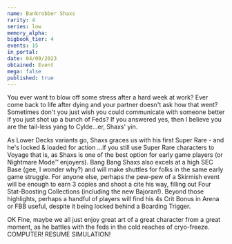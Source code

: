 ```yaml
---
name: Bankrobber Shaxs
rarity: 4
series: low
memory_alpha:
bigbook_tier: 4
events: 15
in_portal:
date: 04/09/2023
obtained: Event
mega: false
published: true
---
```


You ever want to blow off some stress after a hard week at work? Ever come back to life after dying and your partner doesn't ask how that went? Sometimes don't you just wish you could communicate with someone better if you just shot up a bunch of Feds? If you answered yes, then I believe you are the tail-less yang to Cylde...er, Shaxs' yin.

As Lower Decks variants go, Shaxs graces us with his first Super Rare - and he's locked & loaded for action ...if you still use Super Rare characters to Voyage that is, as Shaxs is one of the best option for early game players (or Nightmare Mode™ enjoyers). Bang Bang Shaxs also excels at a high SEC Base (gee, I wonder why?) and will make shuttles for folks in the same early game struggle. For anyone else, perhaps the pew-pew of a Skirmish event will be enough to earn 3 copies and shoot a cite his way, filling out Four Stat-Boosting Collections (including the new Bajoran!). Beyond those highlights, perhaps a handful of players will find his 4s Crit Bonus in Arena or FBB useful, despite it being locked behind a Boarding Trigger.

OK Fine, maybe we all just enjoy great art of a great character from a great moment, as he battles with the feds in the cold reaches of cryo-freeze.
COMPUTER! RESUME SIMULATION!
